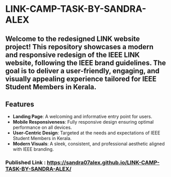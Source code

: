 ﻿# LINK-CAMP-TASK-BY-SANDRA-ALEX
 ## Welcome to the redesigned LINK website project! This repository showcases a modern and responsive redesign of the IEEE LINK website, following the IEEE brand guidelines. The goal is to deliver a user-friendly, engaging, and visually appealing experience tailored for IEEE Student Members in Kerala.

## Features

- **Landing Page**: A welcoming and informative entry point for users.
- **Mobile Responsiveness**: Fully responsive design ensuring optimal performance on all devices.
- **User-Centric Design**: Targeted at the needs and expectations of IEEE Student Members in Kerala.
- **Modern Visuals**: A sleek, consistent, and professional aesthetic aligned with IEEE branding.

###  Published Link : https://sandra07alex.github.io/LINK-CAMP-TASK-BY-SANDRA-ALEX/

